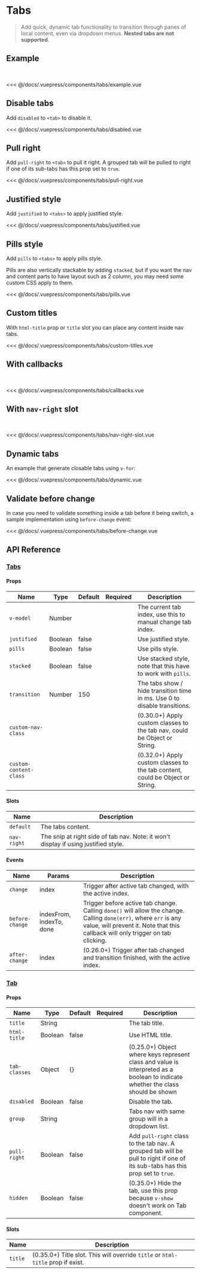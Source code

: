 # Tabs

> Add quick, dynamic tab functionality to transition through panes of local content, even via dropdown menus. **Nested tabs are not supported**.

## Example

<br/>

<tabs-example/>

<<< @/docs/.vuepress/components/tabs/example.vue

## Disable tabs

Add `disabled` to `<tab>` to disable it.

<tabs-disabled/>

<<< @/docs/.vuepress/components/tabs/disabled.vue

## Pull right

Add `pull-right` to `<tab>` to pull it right. A grouped tab will be pulled to right if one of its sub-tabs has this prop set to `true`.

<tabs-pull-right/>

<<< @/docs/.vuepress/components/tabs/pull-right.vue

## Justified style

Add `justified` to `<tabs>` to apply justified style.

<tabs-justified/>

<<< @/docs/.vuepress/components/tabs/justified.vue

## Pills style

Add `pills` to `<tabs>` to apply pills style.

Pills are also vertically stackable by adding `stacked`, but if you want the nav and content parts to have layout such as 2 column, you may need some custom CSS apply to them.

<tabs-pills/>

<<< @/docs/.vuepress/components/tabs/pills.vue

## Custom titles

With `html-title` prop or `title` slot you can place any content inside nav tabs.

<tabs-custom-titles/>

<<< @/docs/.vuepress/components/tabs/custom-titles.vue

## With callbacks

<br/>

<tabs-callbacks/>

<<< @/docs/.vuepress/components/tabs/callbacks.vue

## With `nav-right` slot

<br/>

<tabs-nav-right-slot/>

<<< @/docs/.vuepress/components/tabs/nav-right-slot.vue

## Dynamic tabs

An example that generate closable tabs using `v-for`:

<tabs-dynamic/>

<<< @/docs/.vuepress/components/tabs/dynamic.vue

## Validate before change

In case you need to validate something inside a tab before it being switch, a sample implementation using `before-change` event:

<tabs-before-change/>

<<< @/docs/.vuepress/components/tabs/before-change.vue

## API Reference

### [Tabs](https://github.com/uiv-lib/uiv/blob/1.x/src/components/tabs/Tabs.vue)

#### Props

Name                  | Type       | Default  | Required | Description
----------------      | ---------- | -------- | -------- | -----------------------
`v-model`             | Number     |          |          | The current tab index, use this to manual change tab index.
`justified`           | Boolean    | false    |          | Use justified style.
`pills`               | Boolean    | false    |          | Use pills style.
`stacked`             | Boolean    | false    |          | Use stacked style, note that this have to work with `pills`.
`transition`          | Number     | 150      |          | The tabs show / hide transition time in ms. Use 0 to disable transitions.
`custom-nav-class`    |            |          |          | (0.30.0+) Apply custom classes to the tab nav, could be Object or String.
`custom-content-class`|            |          |          | (0.32.0+) Apply custom classes to the tab content, could be Object or String.

#### Slots

Name        | Description
---------   | -----------------------
`default`   | The tabs content.
`nav-right` | The snip at right side of tab nav. Note: it won't display if using justified style.

#### Events

Name            | Params                   | Description
--------------- | -----------              | ---------------
`change`        | index                    | Trigger after active tab changed, with the active index.
`before-change` | indexFrom, indexTo, done | Trigger before active tab change. Calling `done()` will allow the change. Calling `done(err)`, where `err` is any value, will prevent it. Note that this callback will only trigger on tab clicking.
`after-change`  | index                    | (0.26.0+) Trigger after tab changed and transition finished, with the active index.

### [Tab](https://github.com/uiv-lib/uiv/blob/1.x/src/components/tabs/Tab.vue)

#### Props

Name             | Type       | Default  | Required | Description
---------------- | ---------- | -------- | -------- | -----------------------
`title`          | String     |          |          | The tab title.
`html-title`     | Boolean    | false    |          | Use HTML title.
`tab-classes`    | Object     | {}       |          | (0.25.0+) Object where keys represent class and value is interpreted as a boolean to indicate whether the class should be shown
`disabled`       | Boolean    | false    |          | Disable the tab.
`group`          | String     |          |          | Tabs nav with same group will in a dropdown list.
`pull-right`     | Boolean    | false    |          | Add `pull-right` class to the tab nav. A grouped tab will be pull to right if one of its sub-tabs has this prop set to `true`.
`hidden`         | Boolean    | false    |          | (0.35.0+) Hide the tab, use this prop because `v-show` doesn't work on Tab component.

#### Slots

Name        | Description
---------   | -----------------------
`title`     | (0.35.0+) Title slot. This will override `title` or `html-title` prop if exist.
